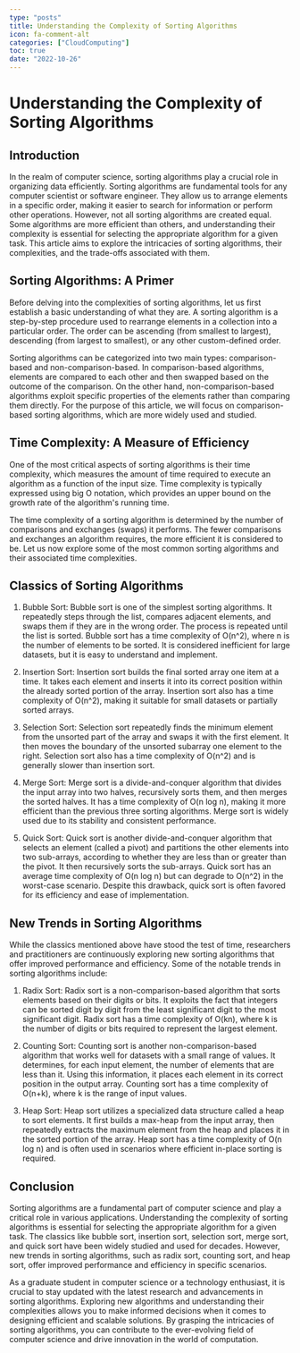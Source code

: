 ```yaml
---
type: "posts"
title: Understanding the Complexity of Sorting Algorithms
icon: fa-comment-alt
categories: ["CloudComputing"]
toc: true
date: "2022-10-26"
---
```




# Understanding the Complexity of Sorting Algorithms

## Introduction

In the realm of computer science, sorting algorithms play a crucial role in organizing data efficiently. Sorting algorithms are fundamental tools for any computer scientist or software engineer. They allow us to arrange elements in a specific order, making it easier to search for information or perform other operations. However, not all sorting algorithms are created equal. Some algorithms are more efficient than others, and understanding their complexity is essential for selecting the appropriate algorithm for a given task. This article aims to explore the intricacies of sorting algorithms, their complexities, and the trade-offs associated with them.

## Sorting Algorithms: A Primer

Before delving into the complexities of sorting algorithms, let us first establish a basic understanding of what they are. A sorting algorithm is a step-by-step procedure used to rearrange elements in a collection into a particular order. The order can be ascending (from smallest to largest), descending (from largest to smallest), or any other custom-defined order.

Sorting algorithms can be categorized into two main types: comparison-based and non-comparison-based. In comparison-based algorithms, elements are compared to each other and then swapped based on the outcome of the comparison. On the other hand, non-comparison-based algorithms exploit specific properties of the elements rather than comparing them directly. For the purpose of this article, we will focus on comparison-based sorting algorithms, which are more widely used and studied.

## Time Complexity: A Measure of Efficiency

One of the most critical aspects of sorting algorithms is their time complexity, which measures the amount of time required to execute an algorithm as a function of the input size. Time complexity is typically expressed using big O notation, which provides an upper bound on the growth rate of the algorithm's running time.

The time complexity of a sorting algorithm is determined by the number of comparisons and exchanges (swaps) it performs. The fewer comparisons and exchanges an algorithm requires, the more efficient it is considered to be. Let us now explore some of the most common sorting algorithms and their associated time complexities.

## Classics of Sorting Algorithms

1. Bubble Sort:
Bubble sort is one of the simplest sorting algorithms. It repeatedly steps through the list, compares adjacent elements, and swaps them if they are in the wrong order. The process is repeated until the list is sorted. Bubble sort has a time complexity of O(n^2), where n is the number of elements to be sorted. It is considered inefficient for large datasets, but it is easy to understand and implement.

2. Insertion Sort:
Insertion sort builds the final sorted array one item at a time. It takes each element and inserts it into its correct position within the already sorted portion of the array. Insertion sort also has a time complexity of O(n^2), making it suitable for small datasets or partially sorted arrays.

3. Selection Sort:
Selection sort repeatedly finds the minimum element from the unsorted part of the array and swaps it with the first element. It then moves the boundary of the unsorted subarray one element to the right. Selection sort also has a time complexity of O(n^2) and is generally slower than insertion sort.

4. Merge Sort:
Merge sort is a divide-and-conquer algorithm that divides the input array into two halves, recursively sorts them, and then merges the sorted halves. It has a time complexity of O(n log n), making it more efficient than the previous three sorting algorithms. Merge sort is widely used due to its stability and consistent performance.

5. Quick Sort:
Quick sort is another divide-and-conquer algorithm that selects an element (called a pivot) and partitions the other elements into two sub-arrays, according to whether they are less than or greater than the pivot. It then recursively sorts the sub-arrays. Quick sort has an average time complexity of O(n log n) but can degrade to O(n^2) in the worst-case scenario. Despite this drawback, quick sort is often favored for its efficiency and ease of implementation.

## New Trends in Sorting Algorithms

While the classics mentioned above have stood the test of time, researchers and practitioners are continuously exploring new sorting algorithms that offer improved performance and efficiency. Some of the notable trends in sorting algorithms include:

1. Radix Sort:
Radix sort is a non-comparison-based algorithm that sorts elements based on their digits or bits. It exploits the fact that integers can be sorted digit by digit from the least significant digit to the most significant digit. Radix sort has a time complexity of O(kn), where k is the number of digits or bits required to represent the largest element.

2. Counting Sort:
Counting sort is another non-comparison-based algorithm that works well for datasets with a small range of values. It determines, for each input element, the number of elements that are less than it. Using this information, it places each element in its correct position in the output array. Counting sort has a time complexity of O(n+k), where k is the range of input values.

3. Heap Sort:
Heap sort utilizes a specialized data structure called a heap to sort elements. It first builds a max-heap from the input array, then repeatedly extracts the maximum element from the heap and places it in the sorted portion of the array. Heap sort has a time complexity of O(n log n) and is often used in scenarios where efficient in-place sorting is required.

## Conclusion

Sorting algorithms are a fundamental part of computer science and play a critical role in various applications. Understanding the complexity of sorting algorithms is essential for selecting the appropriate algorithm for a given task. The classics like bubble sort, insertion sort, selection sort, merge sort, and quick sort have been widely studied and used for decades. However, new trends in sorting algorithms, such as radix sort, counting sort, and heap sort, offer improved performance and efficiency in specific scenarios.

As a graduate student in computer science or a technology enthusiast, it is crucial to stay updated with the latest research and advancements in sorting algorithms. Exploring new algorithms and understanding their complexities allows you to make informed decisions when it comes to designing efficient and scalable solutions. By grasping the intricacies of sorting algorithms, you can contribute to the ever-evolving field of computer science and drive innovation in the world of computation.